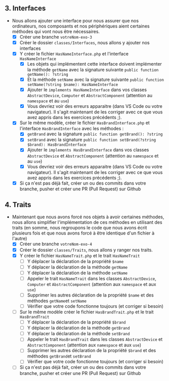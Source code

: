 ## 3. Interfaces

- Nous allons ajouter une interface pour nous assurer que nos ordinateurs, nos composants et nos périphériques aient certaines méthodes qui vont nous être nécessaires.
  - [X] Créer une branche `votreNom-exo-3`
  - [X] Créer le dossier `classes/Interfaces`, nous allons y ajouter nos interfaces
  - [X] Y créer le fichier `HasNameInterface.php` et l'interface `HasNameInterface`
    - [X] Les objets qui implémentent cette interface doivent implémenter la méthode `getName` avec la signature suivante `public function getName(): ?string`
    - [X] Et la méthode `setName` avec la signature suivante `public function setName(?string $name): HasNameInterface`
    - [X] Ajouter le `implements HasNameInterface` dans vos classes `AbstractDevice`, `Computer` et `AbstractComponent` (attention au `namespace` et au `use`)
    - [X] Vous devriez voir des erreurs apparaitre (dans VS Code ou votre navigateur). Il s'agit maintenant de les corriger avec ce que vous avez appris dans les exercices précédents ;).
    
  - [X] Sur le même modèle, créer le fichier `HasBrandInterface.php` et l'interface `HasBrandInterface` avec les méthodes :
    - [X] `getBrand` avec la signature `public function getBrand(): ?string`
    - [X] `setBrand` avec la signature `public function setBrand(?string $brand): HasBrandInterface`
    - [X] Ajouter le `implements HasBrandInterface` dans vos classes `AbstractDevice` et `AbstractComponent` (attention au `namespace` et au `use`)
    - [x] Vous devriez voir des erreurs apparaitre (dans VS Code ou votre navigateur). Il s'agit maintenant de les corriger avec ce que vous avez appris dans les exercices précédents ;).
    
  - [X] Si ça n'est pas déjà fait, créer un ou des commits dans votre branche, pusher et créer une PR (Pull Request) sur Github
  
## 4. Traits

- Maintenant que nous avons forcé nos objets à avoir certaines méthodes, nous allons simplifier l'implémentation de ces méthodes en utilisant des traits (en somme, nous regroupons le code que nous avons écrit plusieurs fois et que nous avons forcé à être identique d'un fichier à l'autre)
  - [X] Créer une branche `votreNom-exo-4`
  - [X] Créer le dossier `classes/Traits`, nous allons y ranger nos traits.
  - [X] Y créer le fichier `HasNameTrait.php` et le trait `HasNameTrait`
    - [ ] Y déplacer la déclaration de la propriété `$name`
    - [ ] Y déplacer la déclaration de la méthode `getName`
    - [ ] Y déplacer la déclaration de la méthode `setName`
    - [ ] Appeler le trait `HasNameTrait` dans les classes `AbstractDevice`, `Computer` et `AbstractComponent` (attention aux `namespace` et aux `use`)
    - [ ] Supprimer les autres déclaration de la propriété `$name` et des méthodes `getName`et `setName`
    - [ ] Vérifier que votre code fonctionne toujours (et corriger si besoin)
    
  - [ ] Sur le même modèle créer le fichier `HasBrandTrait.php` et le trait `HasBrandTrait`
    - [ ] Y déplacer la déclaration de la propriété `$brand`
    - [ ] Y déplacer la déclaration de la méthode `getBrand`
    - [ ] Y déplacer la déclaration de la méthode `setBrand`
    - [ ] Appeler le trait `HasBrandTrait` dans les classes `AbstractDevice` et `AbstractComponent` (attention aux `namespace` et aux `use`)
    - [ ] Supprimer les autres déclaration de la propriété `$brand` et des méthodes `getBrand`et `setBrand`
    - [ ] Vérifier que votre code fonctionne toujours (et corriger si besoin)
    
  - [ ] Si ça n'est pas déjà fait, créer un ou des commits dans votre branche, pusher et créer une PR (Pull Request) sur Github
